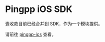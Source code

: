 Pingpp iOS SDK 
============

壹收款目前已经合并到 SDK，作为一个模块提供。

请前往 [pingpp-ios](https://github.com/PingPlusPlus/pingpp-ios) 查看。